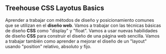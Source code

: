 ## Treehouse CSS Layotus Basics

Aprender a trabajar con métodos de diseño y posicionamiento comunes que se utilizan en el **diseño web**. Vamos a trabajar con las técnicas básicas de diseño **CSS** como "display" y "float". Vamos a usar nuevas habilidades de diseño **CSS** para construir el diseño de una página web sencilla. Vamos a trabajar también como aprender a mejorar el diseño de un "layout" usando "position" relativo, absoluto y fijo.